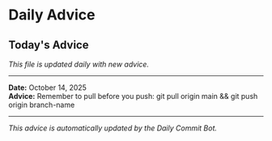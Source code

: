# Daily Advice

## Today's Advice
*This file is updated daily with new advice.*

---

**Date:** October 14, 2025  
**Advice:** Remember to pull before you push: git pull origin main && git push origin branch-name

---

*This advice is automatically updated by the Daily Commit Bot.*
